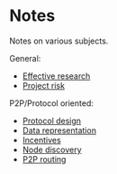 # Notes

Notes on various subjects.

General:
- [Effective research](https://github.com/oskarth/research/blob/master/notes/effective-research.md)
- [Project risk](https://github.com/oskarth/research/blob/master/notes/project-risk.md)

P2P/Protocol oriented:
- [Protocol design](https://github.com/oskarth/research/blob/master/notes/protocol-design.md)
- [Data representation](https://github.com/oskarth/research/blob/master/notes/data-representation.md)
- [Incentives](https://github.com/oskarth/research/blob/master/notes/incentives.md)
- [Node discovery](https://github.com/oskarth/research/blob/master/notes/node-discovery.md)
- [P2P routing](https://github.com/oskarth/research/blob/master/notes/p2p-routing.md)
